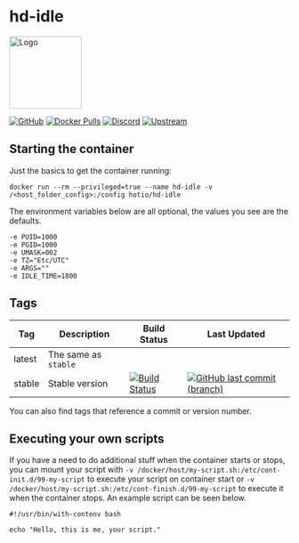 # hd-idle

<img src="https://raw.githubusercontent.com/hotio/unraid-templates/master/hotio/img/hd-idle.png" alt="Logo" height="130" width="130">

[![GitHub](https://img.shields.io/badge/source-github-lightgrey)](https://github.com/hotio/docker-hd-idle)
[![Docker Pulls](https://img.shields.io/docker/pulls/hotio/hd-idle)](https://hub.docker.com/r/hotio/hd-idle)
[![Discord](https://img.shields.io/discord/610068305893523457?color=738ad6&label=discord&logo=discord&logoColor=white)](https://discord.gg/3SnkuKp)
[![Upstream](https://img.shields.io/badge/upstream-project-yellow)](https://github.com/adelolmo/hd-idle)

## Starting the container

Just the basics to get the container running:

```shell
docker run --rm --privileged=true --name hd-idle -v /<host_folder_config>:/config hotio/hd-idle
```

The environment variables below are all optional, the values you see are the defaults.

```shell
-e PUID=1000
-e PGID=1000
-e UMASK=002
-e TZ="Etc/UTC"
-e ARGS=""
-e IDLE_TIME=1800
```

## Tags

| Tag      | Description                    | Build Status                                                                                                                                            | Last Updated                                                                                                                                                    |
| ---------|--------------------------------|---------------------------------------------------------------------------------------------------------------------------------------------------------|-----------------------------------------------------------------------------------------------------------------------------------------------------------------|
| latest   | The same as `stable`           |                                                                                                                                                         |                                                                                                                                                                 |
| stable   | Stable version                 | [![Build Status](https://cloud.drone.io/api/badges/hotio/docker-hd-idle/status.svg?ref=refs/heads/stable)](https://cloud.drone.io/hotio/docker-hd-idle) | [![GitHub last commit (branch)](https://img.shields.io/github/last-commit/hotio/docker-hd-idle/stable)](https://github.com/hotio/docker-hd-idle/commits/stable) |

You can also find tags that reference a commit or version number.

## Executing your own scripts

If you have a need to do additional stuff when the container starts or stops, you can mount your script with `-v /docker/host/my-script.sh:/etc/cont-init.d/99-my-script` to execute your script on container start or `-v /docker/host/my-script.sh:/etc/cont-finish.d/99-my-script` to execute it when the container stops. An example script can be seen below.

```shell
#!/usr/bin/with-contenv bash

echo "Hello, this is me, your script."
```
